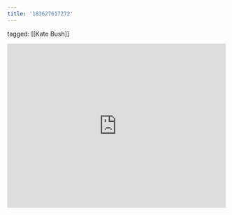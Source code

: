 ```yaml
---
title: '183627617272'
---
```

tagged: [[Kate Bush]]
<iframe allow="accelerometer; autoplay; clipboard-write; encrypted-media; gyroscope; picture-in-picture" allowfullscreen="" frameborder="0" height="375" id="youtube_iframe" src="https://www.youtube.com/embed/VerK4zwMRQw?feature=oembed&amp;enablejsapi=1&amp;origin=https://safe.txmblr.com&amp;wmode=opaque" width="500"></iframe>